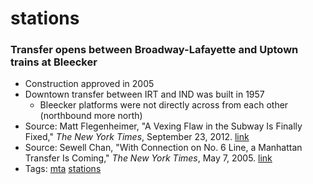 # stations
### Transfer opens between Broadway-Lafayette and Uptown trains at Bleecker
- Construction approved in 2005
- Downtown transfer between IRT and IND was built in 1957
  - Bleecker platforms were not directly across from each other (northbound more north)
- Source: Matt Flegenheimer, "A Vexing Flaw in the Subway Is Finally Fixed," *The New York Times*, September 23, 2012. [link](https://www.nytimes.com/2012/09/24/nyregion/vexing-flaw-in-the-subway-is-finally-corrected.html?ref=nyregion)
- Source: Sewell Chan, "With Connection on No. 6 Line, a Manhattan Transfer Is Coming," *The New York Times*, May 7, 2005. [link](https://www.nytimes.com/2005/05/07/nyregion/with-connection-on-no-6-line-a-manhattan-transfer-is-coming.html)
- Tags: [mta](../tags/mta.md) [stations](../tags/stations.md)

